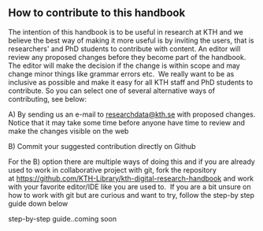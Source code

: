 ## How to contribute to this handbook

The intention of this handbook is to be useful in research at KTH and we believe the best way of making it more useful is by inviting the users, that is researchers' and PhD students to contribute with content. An editor will review any proposed changes before they become part of the handbook. The editor will make the decision if the change is within scope and may change minor things like grammar errors etc. 
We really want to be as inclusive as possible and make it easy for all KTH staff and PhD students to contribute. So you can select one of several alternative ways of contributing, see below:

A) By sending us an e-mail to researchdata@kth.se with proposed changes. Notice that it may take some time before anyone have time to review and make the changes visible on the web

B) Commit your suggested contribution directly on Github

For the B) option there are multiple ways of doing this and if you are already used to work in collaborative project with git, fork the repository at https://github.com/KTH-Library/kth-digital-research-handbook and work with your favorite editor/IDE like you are used to. 
If you are a bit unsure on how to work with git but are curious and want to try, follow the step-by step guide down below

step-by-step guide..coming soon
